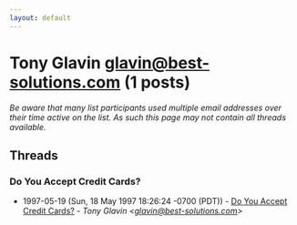 ```yaml
---
layout: default
---
```


# Tony Glavin <glavin@best-solutions.com> (1 posts)

_Be aware that many list participants used multiple email addresses over their time active on the list. As such this page may not contain all threads available._

## Threads

### Do You Accept Credit Cards?
+ 1997-05-19 (Sun, 18 May 1997 18:26:24 -0700 (PDT)) - [Do You Accept Credit Cards?](/archive/1997/05/c81cb57f76992be9beb51d003fac5edc316df6e904f9b399132166e73daeccfb) - _Tony Glavin \<glavin@best-solutions.com\>_

